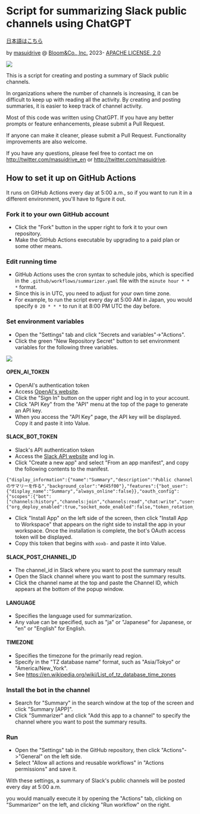 # Script for summarizing Slack public channels using ChatGPT

[日本語はこちら](./README.ja.md)

by [masuidrive](https://twitter.com/masuidrive) @ [Bloom&Co., Inc.](https://www.bloom-and-co.com/) 2023-
[APACHE LICENSE, 2.0](https://www.apache.org/licenses/LICENSE-2.0)

![](https://raw.githubusercontent.com/masuidrive/slack-summarizer/main/images/slack-summarized.en.png)

This is a script for creating and posting a summary of Slack public channels.

In organizations where the number of channels is increasing, it can be difficult to keep up with reading all the activity. By creating and posting summaries, it is easier to keep track of channel activity.

Most of this code was written using ChatGPT. If you have any better prompts or feature enhancements, please submit a Pull Request.

If anyone can make it cleaner, please submit a Pull Request. Functionality improvements are also welcome.

If you have any questions, please feel free to contact me on http://twitter.com/masuidrive_en or http://twitter.com/masuidrive.

## How to set it up on GitHub Actions

It runs on GitHub Actions every day at 5:00 a.m., so if you want to run it in a different environment, you'll have to figure it out.

### Fork it to your own GitHub account

- Click the "Fork" button in the upper right to fork it to your own repository.
- Make the GitHub Actions executable by upgrading to a paid plan or some other means.

### Edit running time

- GitHub Actions uses the cron syntax to schedule jobs, which is specified in the `.github/workflows/summarizer.yaml` file with the `minute hour * * *` format.
- Since this is in UTC, you need to adjust for your own time zone.
- For example, to run the script every day at 5:00 AM in Japan, you would specify `0 20 * * *` to run it at 8:00 PM UTC the day before.

### Set environment variables

- Open the "Settings" tab and click "Secrets and variables"->"Actions".
- Click the green "New Repository Secret" button to set environment variables for the following three variables.

![](https://raw.githubusercontent.com/masuidrive/slack-summarizer/main/images/github-settings.png)

#### OPEN_AI_TOKEN

- OpenAI's authentication token
- Access [OpenAI's website](https://platform.openai.com/).
- Click the "Sign In" button on the upper right and log in to your account.
- Click "API Key" from the "API" menu at the top of the page to generate an API key.
- When you access the "API Key" page, the API key will be displayed. Copy it and paste it into Value.

#### SLACK_BOT_TOKEN

- Slack's API authentication token
- Access the [Slack API website](https://api.slack.com/) and log in.
- Click "Create a new app" and select "From an app manifest", and copy the following contents to the manifest.

```
{"display_information":{"name":"Summary","description":"Public channelのサマリーを作る","background_color":"#d45f00"},"features":{"bot_user":{"display_name":"Summary","always_online":false}},"oauth_config":{"scopes":{"bot":["channels:history","channels:join","channels:read","chat:write","users:read"]}},"settings":{"org_deploy_enabled":true,"socket_mode_enabled":false,"token_rotation_enabled":false}}
```

- Click "Install App" on the left side of the screen, then click "Install App to Workspace" that appears on the right side to install the app in your workspace. Once the installation is complete, the bot's OAuth access token will be displayed.
- Copy this token that begins with `xoxb-` and paste it into Value.

#### SLACK_POST_CHANNEL_ID

- The channel_id in Slack where you want to post the summary result
- Open the Slack channel where you want to post the summary results.
- Click the channel name at the top and paste the Channel ID, which appears at the bottom of the popup window.

#### LANGUAGE

- Specifies the language used for summarization.
- Any value can be specified, such as "ja" or "Japanese" for Japanese, or "en" or "English" for English.

#### TIMEZONE

- Specifies the timezone for the primarily read region.
- Specify in the "TZ database name" format, such as "Asia/Tokyo" or "America/New_York".
- See https://en.wikipedia.org/wiki/List_of_tz_database_time_zones

### Install the bot in the channel

- Search for "Summary" in the search window at the top of the screen and click "Summary [APP]".
- Click "Summarizer" and click "Add this app to a channel" to specify the channel where you want to post the summary results.

### Run

- Open the "Settings" tab in the GitHub repository, then click "Actions"->"General" on the left side.
- Select "Allow all actions and reusable workflows" in "Actions permissions" and save it.

With these settings, a summary of Slack's public channels will be posted every day at 5:00 a.m.

you would manually execute it by opening the "Actions" tab, clicking on "Summarizer" on the left, and clicking "Run workflow" on the right.
